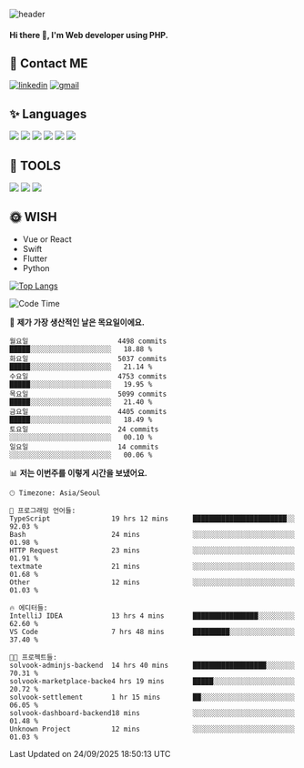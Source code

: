 ![header](https://capsule-render.vercel.app/api?type=waving&color=auto&height=300&section=header&text=Elin&fontSize=90&animation=twinkling)

#### Hi there 👋, I'm <b>Web developer</b> using PHP. ####

<!--
- 🔭 I’m currently working on Uniwill
- 🌱 I’m currently learning Vue or React or Python.
-->

<!---#### I am PHP developer --->

## 💌 Contact ME ###
[<img src='https://img.shields.io/badge/-EunjiKo-%230A66C2?style=flat-square&logo=LinkedIn&logoColor=white' alt='linkedin'>](https://www.linkedin.com/in/https://www.linkedin.com/in/eunji-ko-00a907164//)  [<img src='https://img.shields.io/badge/-einee214%40gmail.com-%23EA4335?style=flat-square&logo=Gmail&logoColor=white' alt='gmail'>](einee214@gmail.com)  


## ✨ Languages
<img src='https://img.shields.io/badge/-PHP-%23777BB4?style=for-the-badge&logo=PHP&logoColor=white'> <img src='https://img.shields.io/badge/-Laravel-%23FF2D20?style=for-the-badge&logo=Laravel&logoColor=white'> <img src='https://img.shields.io/badge/Jquery-%230769AD?style=for-the-badge&logo=Jquery&logoColor=white'> <img src='https://img.shields.io/badge/CSS3-%231572B6?style=for-the-badge&logo=CSS3&logoColor=white'> <img src='https://img.shields.io/badge/Bootstrap-%237952B3?style=for-the-badge&logo=Bootstrap&logoColor=white' > <img src='https://img.shields.io/badge/MySQL-%234479A1?style=for-the-badge&logo=MySQL&logoColor=white' >

## 🌷 TOOLS
<img src='https://img.shields.io/badge/PHPSTORM-%23000000?style=for-the-badge&logo=PhpStorm&logoColor=white' > <img src='https://img.shields.io/badge/GitLab-%23FCA121?style=for-the-badge&logo=GitLab&logoColor=white' > <img src='https://img.shields.io/badge/GitHub-%23181717?style=for-the-badge&logo=GitHub&logoColor=white'>


## 🌞 WISH
- Vue or React
- Swift
- Flutter
- Python


[![Top Langs](https://github-readme-stats.vercel.app/api/top-langs/?username=ein214&layout=compact)](https://github.com/anuraghazra/github-readme-stats)

<!--START_SECTION:waka-->
![Code Time](http://img.shields.io/badge/Code%20Time-4%2C485%20hrs%2050%20mins-blue)

📅 **제가 가장 생산적인 날은 목요일이에요.** 

```text
월요일                      4498 commits        █████░░░░░░░░░░░░░░░░░░░░   18.88 % 
화요일                      5037 commits        █████░░░░░░░░░░░░░░░░░░░░   21.14 % 
수요일                      4753 commits        █████░░░░░░░░░░░░░░░░░░░░   19.95 % 
목요일                      5099 commits        █████░░░░░░░░░░░░░░░░░░░░   21.40 % 
금요일                      4405 commits        █████░░░░░░░░░░░░░░░░░░░░   18.49 % 
토요일                      24 commits          ░░░░░░░░░░░░░░░░░░░░░░░░░   00.10 % 
일요일                      14 commits          ░░░░░░░░░░░░░░░░░░░░░░░░░   00.06 % 
```


📊 **저는 이번주를 이렇게 시간을 보냈어요.** 

```text
🕑︎ Timezone: Asia/Seoul

💬 프로그래밍 언어들: 
TypeScript               19 hrs 12 mins      ███████████████████████░░   92.03 % 
Bash                     24 mins             ░░░░░░░░░░░░░░░░░░░░░░░░░   01.98 % 
HTTP Request             23 mins             ░░░░░░░░░░░░░░░░░░░░░░░░░   01.91 % 
textmate                 21 mins             ░░░░░░░░░░░░░░░░░░░░░░░░░   01.68 % 
Other                    12 mins             ░░░░░░░░░░░░░░░░░░░░░░░░░   01.03 % 

🔥 에디터들: 
IntelliJ IDEA            13 hrs 4 mins       ████████████████░░░░░░░░░   62.60 % 
VS Code                  7 hrs 48 mins       █████████░░░░░░░░░░░░░░░░   37.40 % 

🐱‍💻 프로젝트들: 
solvook-adminjs-backend  14 hrs 40 mins      ██████████████████░░░░░░░   70.31 % 
solvook-marketplace-backe4 hrs 19 mins       █████░░░░░░░░░░░░░░░░░░░░   20.72 % 
solvook-settlement       1 hr 15 mins        ██░░░░░░░░░░░░░░░░░░░░░░░   06.05 % 
solvook-dashboard-backend18 mins             ░░░░░░░░░░░░░░░░░░░░░░░░░   01.48 % 
Unknown Project          12 mins             ░░░░░░░░░░░░░░░░░░░░░░░░░   01.03 % 
```


 Last Updated on 24/09/2025 18:50:13 UTC
<!--END_SECTION:waka-->

<!---![GitHub stats](https://github-readme-stats.vercel.app/api?username=ein214&show_icons=true&theme=dracula)  --->



